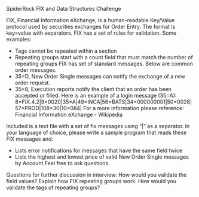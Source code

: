 SpiderRock FIX and Data Structures Challenge

FIX, Financial Information eXchange, is a human-readable Key/Value protocol used by securities
exchanges for Order Entry. The format is key=value with separators.
FIX has a set of rules for validation. Some examples:
- Tags cannot be repeated within a section
- Repeating groups start with a count field that must match the number of repeating groups
FIX has set of standard messages. Below are common order messages.
- 35=D, New Order Single messages can notify the exchange of a new order request.
- 35=8, Execution reports notify the client that an order has been accepted or filled.
Here is an example of a login message (35=A):
8=FIX.4.2|9=0020|35=A|49=INCA|56=BATS|34=000000001|50=0028|57=PROD|108=30|10=084|
For a more information please reference:
Financial Information eXchange - Wikipedia

Included is a text file with a set of fix messages using “|” as a separator.
In your language of choice, please write a sample program that reads these FIX messages and:
- Lists error notifications for messages that have the same field twice
- Lists the highest and lowest price of valid New Order Single messages by Account
Feel free to ask questions.

Questions for further discussion in interview:
How would you validate the field values?
Explain how FIX repeating groups work.
How would you validate the tags of repeating groups?
